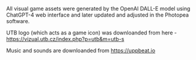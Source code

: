 All visual game assets were generated by the OpenAI DALL-E model using ChatGPT-4 web interface
and later updated and adjusted in the Photopea software.

UTB logo (which acts as a game icon) was downloanded from here - https://vizual.utb.cz/index.php?p=utb&m=utb-s

Music and sounds are downloanded from https://uppbeat.io
